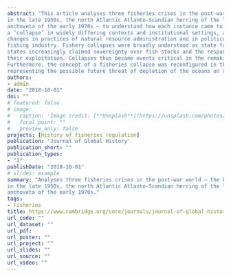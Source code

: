 ```yaml
---
abstract: "This article analyses three fisheries crises in the post-war world – the Far East Asian Kamchatka salmon
in the late 1950s, the north Atlantic Atlanto-Scandian herring of the late 1960s, and the Peruvian
anchoveta of the early 1970s – to understand how each instance came to be understood as
a ‘collapse’ in widely differing contexts and institutional settings, and how these crises led to
changes in practices of natural resource administration and in politico-economic structures of the
fishing industry. Fishery collapses were broadly understood as state failures and, in response, individual
states increasingly claimed sovereignty over fish stocks and the responsibility to administer
their exploitation. Collapses thus became events critical in the remaking of management regimes.
Furthermore, the concept of a fisheries collapse was reconfigured in the 1970s into a global issue,
representing the possible future threat of depletion of the oceans on a planetary scale."
authors:
- admin
date: "2018-10-01"
doi: ""
# featured: false
# image:
#   caption: 'Image credit: [**Unsplash**](https://unsplash.com/photos/jdD8gXaTZsc)'
#   focal_point: ""
#   preview_only: false
projects: [History of fisheries regulation]
publication: 'Journal of Global History'
publication_short: ""
publication_types:
- "2"
publishDate: "2018-10-01"
# slides: example
summary: "Analyses three fisheries crises in the post-war world – the Far East Asian Kamchatka salmon
in the late 1950s, the north Atlantic Atlanto-Scandian herring of the late 1960s, and the Peruvian
anchoveta of the early 1970s."
tags:
- Fisheries
title: https://www.cambridge.org/core/journals/journal-of-global-history/article/fisheries-collapse-and-the-making-of-a-global-event-1950s1970s/AB194DC3E92CCD7A7379F4206E059D63
url_code: ""
url_dataset: ""
url_pdf: 
url_poster: ""
url_project: ""
url_slides: ""
url_source: ""
url_video: ""
---
```



